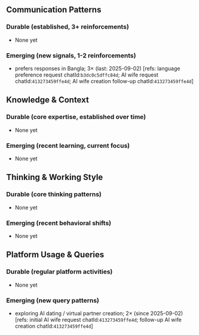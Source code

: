 ## Communication Patterns
### Durable (established, 3+ reinforcements)
- None yet

### Emerging (new signals, 1-2 reinforcements)
- prefers responses in Bangla; 3× (last: 2025-09-02) [refs: language preference request chatId:`b3dc0c5dffc84d`; AI wife request chatId:`413273459ffe4d`; AI wife creation follow-up chatId:`413273459ffe4d`]

## Knowledge & Context
### Durable (core expertise, established over time)
- None yet

### Emerging (recent learning, current focus)
- None yet

## Thinking & Working Style
### Durable (core thinking patterns)
- None yet

### Emerging (recent behavioral shifts)
- None yet

## Platform Usage & Queries
### Durable (regular platform activities)
- None yet

### Emerging (new query patterns)
- exploring AI dating / virtual partner creation; 2× (since 2025-09-02) [refs: initial AI wife request chatId:`413273459ffe4d`; follow-up AI wife creation chatId:`413273459ffe4d`]